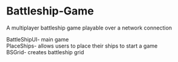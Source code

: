 # Battleship-Game
A multiplayer battleship game playable over a network connection

BattleShipUI- main game
</br>PlaceShips- allows users to place their ships to start a game
</br>BSGrid- creates battleship grid
